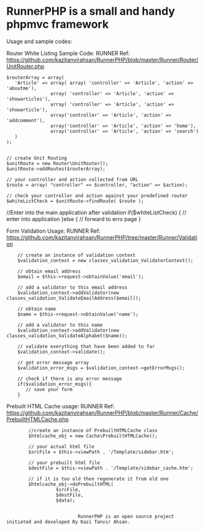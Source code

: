 RunnerPHP is a small and handy phpmvc framework 
===============================
 
Usage and sample codes:

Router White Listing Sample Code:
RUNNER Ref: https://github.com/kazitanvirahsan/RunnerPHP/blob/master/Runner/Router/UnitRouter.php


    $routerArray = array(
       'Article' => array( array( 'controller' => 'Article', 'action' => 'aboutme'),
                    array( 'controller' => 'Article', 'action' => 'showarticles'),
                    array( 'controller' => 'Article', 'action' => 'showarticle'),
                    array('controller' => 'Article', 'action' => 'addcomment'),
                    array('controller' => 'Article', 'action' => 'home'),
                    array('controller' => 'Article', 'action' => 'search')
       )
    );


    // create Unit Routing
    $unitRoute = new Router\UnitRouter();
    $unitRoute->addRoutes($routerArray);

    // your controller and action collected from URL
    $route = array( "controller" => $controller, "action" => $action);
    
    // check your controller and action against your predefined router 
    $whiteListCheck = $unitRoute->findRoute( $route );

   //Enter into the main application after validation
   if($whiteListCheck) {
      // enter into application
   }else {
      // forward to erro page
   }




Form Validation Usage:
RUNNER Ref: https://github.com/kazitanvirahsan/RunnerPHP/tree/master/Runner/Validation

        // create an instance of validation context 
        $validation_context = new classes_validation_ValidatorContext();
        
        // obtain email address
        $email = $this->request->obtainValue('email');
        
        // add a validator to this email address
        $validation_context->addValidator(new classes_validation_ValidateEmailAddress($email));
        
        // obtain name 
        $name = $this->request->obtainValue('name');
        
        // add a validator to this name
        $validation_context->addValidator(new classes_validation_ValidateAlphabet($name));
        
        // validate everything that have been added to far
        $validation_context->validate();
        
        // get error message array
        $validation_error_msgs = $validation_context->getErrorMsgs();
        
        // check if there is any error message
        if($validation_error_msgs){
           // save your form
        }



Prebuilt HTML Cache usage:
RUNNER Ref: https://github.com/kazitanvirahsan/RunnerPHP/blob/master/Runner/Cache/PrebuiltHTMLCache.php
            
            //create an instance of PrebuiltHTMLCache class                
            $htmlcache_obj = new Cache\PrebuiltHTMLCache();

            // your actual html file    
            $srcFile = $this->viewPath . '/Template/sidebar.htm';

            // your prebuilt html file
            $destFile = $this->viewPath . '/Template/sidebar_cache.htm';            

            // if it is too old then regenerate it from old one
            $htmlcache_obj->doPrebuiltHTML(
                      $srcFile,
                      $destFile,
                      $data);


                              RunnerPHP is an open source project initiated and developed By Kazi Tanvir Ahsan. 

